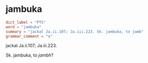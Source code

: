 # jambuka

``` toml
dict_label = "PTS"
word = "jambuka"
summary = "jackal Ja.ii.107; Ja.iii.223. Sk. jambuka, to jamb"
grammar_comment = "a"
```

jackal Ja.ii.107; Ja.iii.223.

Sk. jambuka, to *jambh*?


